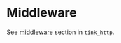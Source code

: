 # Middleware

See [middleware](https://haxetink.github.io/tink_http/#/addons/middleware) section in `tink_http`.